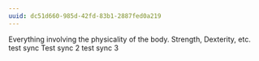 ```yaml
---
uuid: dc51d660-985d-42fd-83b1-2887fed0a219
---
```


Everything involving the physicality of the body. Strength, Dexterity, etc. test sync
Test sync 2 test sync 3